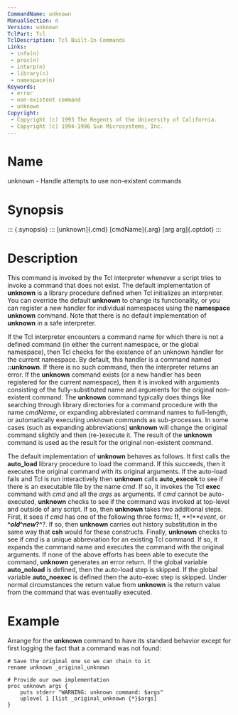 ```yaml
---
CommandName: unknown
ManualSection: n
Version: unknown
TclPart: Tcl
TclDescription: Tcl Built-In Commands
Links:
 - info(n)
 - proc(n)
 - interp(n)
 - library(n)
 - namespace(n)
Keywords:
 - error
 - non-existent command
 - unknown
Copyright:
 - Copyright (c) 1993 The Regents of the University of California.
 - Copyright (c) 1994-1996 Sun Microsystems, Inc.
---
```


# Name

unknown - Handle attempts to use non-existent commands

# Synopsis

::: {.synopsis} :::
[unknown]{.cmd} [cmdName]{.arg} [arg arg]{.optdot}
:::

# Description

This command is invoked by the Tcl interpreter whenever a script tries to invoke a command that does not exist.  The default implementation of **unknown** is a library procedure defined when Tcl initializes an interpreter.  You can override the default **unknown** to change its functionality, or you can register a new handler for individual namespaces using the **namespace unknown** command.  Note that there is no default implementation of **unknown** in a safe interpreter.

If the Tcl interpreter encounters a command name for which there is not a defined command (in either the current namespace, or the global namespace), then Tcl checks for the existence of an unknown handler for the current namespace. By default, this handler is a command named **::unknown**.  If there is no such command, then the interpreter returns an error. If the **unknown** command exists (or a new handler has been registered for the current namespace), then it is invoked with arguments consisting of the fully-substituted name and arguments for the original non-existent command. The **unknown** command typically does things like searching through library directories for a command procedure with the name *cmdName*, or expanding abbreviated command names to full-length, or automatically executing unknown commands as sub-processes. In some cases (such as expanding abbreviations) **unknown** will change the original command slightly and then (re-)execute it. The result of the **unknown** command is used as the result for the original non-existent command.

The default implementation of **unknown** behaves as follows. It first calls the **auto_load** library procedure to load the command. If this succeeds, then it executes the original command with its original arguments. If the auto-load fails and Tcl is run interactively then **unknown** calls **auto_execok** to see if there is an executable file by the name *cmd*. If so, it invokes the Tcl **exec** command with *cmd* and all the *args* as arguments. If *cmd* cannot be auto-executed, **unknown** checks to see if the command was invoked at top-level and outside of any script.  If so, then **unknown** takes two additional steps. First, it sees if *cmd* has one of the following three forms: **!!**, **!***event*, or **^***old***^***new*?**^**?. If so, then **unknown** carries out history substitution in the same way that **csh** would for these constructs. Finally, **unknown** checks to see if *cmd* is a unique abbreviation for an existing Tcl command. If so, it expands the command name and executes the command with the original arguments. If none of the above efforts has been able to execute the command, **unknown** generates an error return. If the global variable **auto_noload** is defined, then the auto-load step is skipped. If the global variable **auto_noexec** is defined then the auto-exec step is skipped. Under normal circumstances the return value from **unknown** is the return value from the command that was eventually executed.

# Example

Arrange for the **unknown** command to have its standard behavior except for first logging the fact that a command was not found:

```
# Save the original one so we can chain to it
rename unknown _original_unknown

# Provide our own implementation
proc unknown args {
    puts stderr "WARNING: unknown command: $args"
    uplevel 1 [list _original_unknown {*}$args]
}
```

